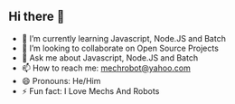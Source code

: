 ## Hi there 👋

- 🌱 I’m currently learning Javascript, Node.JS and Batch
- 👯 I’m looking to collaborate on Open Source Projects
- 💬 Ask me about Javascript, Node.JS and Batch
- 📫 How to reach me: [mechrobot@yahoo.com](mailto:mechrobot@yahoo.com)
- 😄 Pronouns: He/Him
- ⚡ Fun fact: I Love Mechs And Robots
